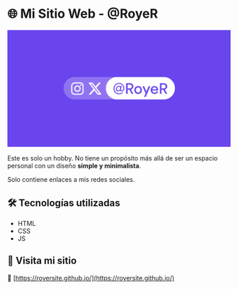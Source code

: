 # 🌐 Mi Sitio Web - @RoyeR

![Banner del sitio](assets/images/banner-1200x628-violeta.png)

Este es solo un hobby. No tiene un propósito más allá de ser un espacio personal con un diseño **simple y minimalista**.

Solo contiene enlaces a mis redes sociales.

## 🛠️ Tecnologías utilizadas  
- HTML
- CSS
- JS

## 🔗 Visita mi sitio
📌 [https://royersite.github.io/](https://royersite.github.io/)